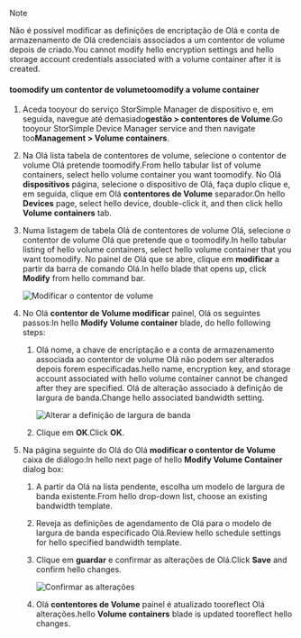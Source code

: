 <!--author=alkohli last changed: 07/05/2017-->

> [!NOTE] 
> <span data-ttu-id="eb880-101">Não é possível modificar as definições de encriptação de Olá e conta de armazenamento de Olá credenciais associados a um contentor de volume depois de criado.</span><span class="sxs-lookup"><span data-stu-id="eb880-101">You cannot modify hello encryption settings and hello storage account credentials associated with a volume container after it is created.</span></span>

#### <a name="toomodify-a-volume-container"></a><span data-ttu-id="eb880-102">toomodify um contentor de volume</span><span class="sxs-lookup"><span data-stu-id="eb880-102">toomodify a volume container</span></span>

1. <span data-ttu-id="eb880-103">Aceda tooyour do serviço StorSimple Manager de dispositivo e, em seguida, navegue até demasiado**gestão > contentores de Volume**.</span><span class="sxs-lookup"><span data-stu-id="eb880-103">Go tooyour StorSimple Device Manager service and then navigate too**Management > Volume containers**.</span></span>

2. <span data-ttu-id="eb880-104">Na Olá lista tabela de contentores de volume, selecione o contentor de volume Olá pretende toomodify.</span><span class="sxs-lookup"><span data-stu-id="eb880-104">From hello tabular list of volume containers, select hello volume container you want toomodify.</span></span> <span data-ttu-id="eb880-105">No Olá **dispositivos** página, selecione o dispositivo de Olá, faça duplo clique e, em seguida, clique em Olá **contentores de Volume** separador.</span><span class="sxs-lookup"><span data-stu-id="eb880-105">On hello **Devices** page, select hello device, double-click it, and then click hello **Volume containers** tab.</span></span>

2. <span data-ttu-id="eb880-106">Numa listagem de tabela Olá de contentores de volume Olá, selecione o contentor de volume Olá que pretende que o toomodify.</span><span class="sxs-lookup"><span data-stu-id="eb880-106">In hello tabular listing of hello volume containers, select hello volume container that you want toomodify.</span></span> <span data-ttu-id="eb880-107">No painel de Olá que se abre, clique em **modificar** a partir da barra de comando Olá.</span><span class="sxs-lookup"><span data-stu-id="eb880-107">In hello blade that opens up, click **Modify** from hello command bar.</span></span>

    ![Modificar o contentor de volume](./media/storsimple-8000-modify-volume-container/modify-vol-container1.png)

3. <span data-ttu-id="eb880-109">No Olá **contentor de Volume modificar** painel, Olá os seguintes passos:</span><span class="sxs-lookup"><span data-stu-id="eb880-109">In hello **Modify Volume container** blade, do hello following steps:</span></span>
   
   1. <span data-ttu-id="eb880-110">Olá nome, a chave de encriptação e a conta de armazenamento associada ao contentor de volume Olá não podem ser alterados depois forem especificadas.</span><span class="sxs-lookup"><span data-stu-id="eb880-110">hello name, encryption key, and storage account associated with hello volume container cannot be changed after they are specified.</span></span> <span data-ttu-id="eb880-111">Olá de alteração associado à definição de largura de banda.</span><span class="sxs-lookup"><span data-stu-id="eb880-111">Change hello associated bandwidth setting.</span></span>
      
       ![Alterar a definição de largura de banda](./media/storsimple-8000-modify-volume-container/modify-vol-container2.png)

   2.  <span data-ttu-id="eb880-113">Clique em **OK**.</span><span class="sxs-lookup"><span data-stu-id="eb880-113">Click **OK**.</span></span>
4. <span data-ttu-id="eb880-114">Na página seguinte do Olá do Olá **modificar o contentor de Volume** caixa de diálogo:</span><span class="sxs-lookup"><span data-stu-id="eb880-114">In hello next page of hello **Modify Volume Container** dialog box:</span></span>
   
   1. <span data-ttu-id="eb880-115">A partir da Olá na lista pendente, escolha um modelo de largura de banda existente.</span><span class="sxs-lookup"><span data-stu-id="eb880-115">From hello drop-down list, choose an existing bandwidth template.</span></span>
   2. <span data-ttu-id="eb880-116">Reveja as definições de agendamento de Olá para o modelo de largura de banda especificado Olá.</span><span class="sxs-lookup"><span data-stu-id="eb880-116">Review hello schedule settings for hello specified bandwidth template.</span></span>
   3. <span data-ttu-id="eb880-117">Clique em **guardar** e confirmar as alterações de Olá.</span><span class="sxs-lookup"><span data-stu-id="eb880-117">Click **Save** and confirm hello changes.</span></span>
      
       ![Confirmar as alterações](./media/storsimple-8000-modify-volume-container/modify-vol-container3.png)

   3. <span data-ttu-id="eb880-119">Olá **contentores de Volume** painel é atualizado tooreflect Olá alterações.</span><span class="sxs-lookup"><span data-stu-id="eb880-119">hello **Volume containers** blade is updated tooreflect hello changes.</span></span>

